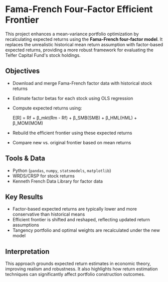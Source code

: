 # Fama-French Four-Factor Efficient Frontier

This project enhances a mean-variance portfolio optimization by recalculating expected returns using the **Fama-French four-factor model**. It replaces the unrealistic historical mean return assumption with factor-based expected returns, providing a more robust framework for evaluating the Telfer Capital Fund's stock holdings.

## Objectives

- Download and merge Fama-French factor data with historical stock returns
- Estimate factor betas for each stock using OLS regression
- Compute expected returns using:
  
  E[R] = Rf + β_mkt(Rm - Rf) + β_SMB(SMB) + β_HML(HML) + β_MOM(MOM)

- Rebuild the efficient frontier using these expected returns
- Compare new vs. original frontier based on mean returns

## Tools & Data

- Python (`pandas`, `numpy`, `statsmodels`, `matplotlib`)
- WRDS/CRSP for stock returns
- Kenneth French Data Library for factor data

## Key Results

- Factor-based expected returns are typically lower and more conservative than historical means
- Efficient frontier is shifted and reshaped, reflecting updated return assumptions
- Tangency portfolio and optimal weights are recalculated under the new model

## Interpretation

This approach grounds expected return estimates in economic theory, improving realism and robustness. It also highlights how return estimation techniques can significantly affect portfolio construction outcomes.


